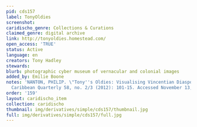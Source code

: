 ```yaml
---
pid: cds157
label: TonyOldies
screenshot: 
caridischo_genre: Collections & Curations
claimed_genre: digital archive
link: http://tonyoldies.homestead.com/
open_access: 'TRUE'
status: Active
language: en
creators: Tony Hadley
stewards: 
blurb: photographic cyber museum of vernacular and colonial images
added_by: Emilie Boone
notes: 'NANTON, PHILIP. \"Tony''s Oldies: Visualising Vincentian Diasporic Memory.\"
  Caribbean Quarterly 58, no. 2/3 (2012): 101-15. Accessed November 13, 2020. http://www.jstor.org.citytech.ezproxy.cuny.edu/stable/41708780.'
order: '159'
layout: caridischo_item
collection: caridischo
thumbnail: img/derivatives/simple/cds157/thumbnail.jpg
full: img/derivatives/simple/cds157/full.jpg
---
```

